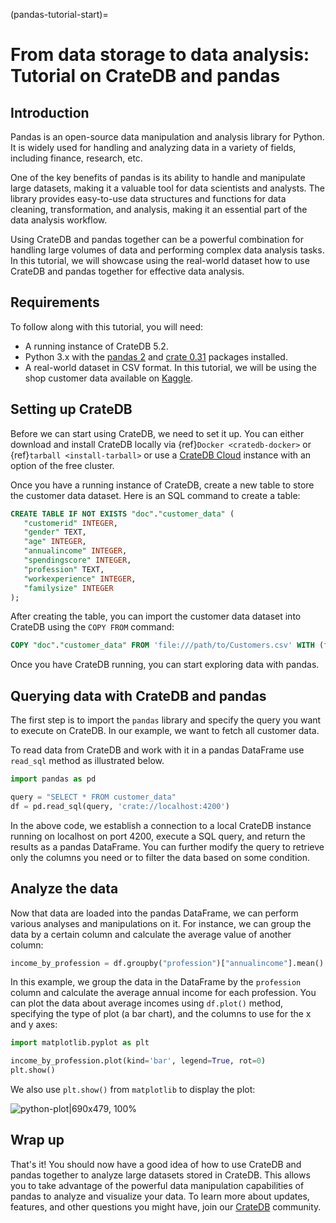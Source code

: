 (pandas-tutorial-start)=
# From data storage to data analysis: Tutorial on CrateDB and pandas

## Introduction

Pandas is an open-source data manipulation and analysis library for Python. It is widely used for handling and analyzing data in a variety of fields, including finance, research, etc.

One of the key benefits of pandas is its ability to handle and manipulate large datasets, making it a valuable tool for data scientists and analysts. The library provides easy-to-use data structures and functions for data cleaning, transformation, and analysis, making it an essential part of the data analysis workflow.

Using CrateDB and pandas together can be a powerful combination for handling large volumes of data and performing complex data analysis tasks. In this tutorial, we will showcase using the real-world dataset how to use CrateDB and pandas together for effective data analysis.

## Requirements

To follow along with this tutorial, you will need:

* A running instance of CrateDB 5.2.
* Python 3.x with the [pandas 2](https://pandas.pydata.org/pandas-docs/version/2.0/whatsnew/v2.0.0.html) and [crate 0.31](https://github.com/crate/crate-python) packages installed.
* A real-world dataset in CSV format. In this tutorial, we will be using the shop customer data available on [Kaggle](https://www.kaggle.com/datasets/datascientistanna/customers-dataset).

## Setting up CrateDB

Before we can start using CrateDB, we need to set it up. You can either download and
install CrateDB locally via {ref}`Docker <cratedb-docker>` or
{ref}`tarball <install-tarball>` or use a
[CrateDB Cloud](https://cratedb.com/download?hsCtaTracking=caa20047-f2b6-4e8c-b7f9-63fbf818b17f%7Cf1ad6eaa-39ac-49cd-8115-ed7d5dac4d63)
instance with an option of the free cluster.

Once you have a running instance of CrateDB, create a new table to store the customer data dataset. Here is an SQL command to create a table:

```sql
CREATE TABLE IF NOT EXISTS "doc"."customer_data" (
   "customerid" INTEGER,
   "gender" TEXT,
   "age" INTEGER,
   "annualincome" INTEGER,
   "spendingscore" INTEGER,
   "profession" TEXT,
   "workexperience" INTEGER,
   "familysize" INTEGER
);
```

After creating the table, you can import the customer data dataset into CrateDB using the `COPY FROM` command:

```sql 
COPY "doc"."customer_data" FROM 'file:///path/to/Customers.csv' WITH (format='csv', delimiter=',');
```

Once you have CrateDB running, you can start exploring data with pandas.

## Querying data with CrateDB and pandas

The first step is to import the `pandas` library and specify the query you want to execute on CrateDB. In our example, we want to fetch all customer data.

To read data from CrateDB and work with it in a pandas DataFrame use `read_sql` method as illustrated below.


```python
import pandas as pd

query = "SELECT * FROM customer_data"
df = pd.read_sql(query, 'crate://localhost:4200')
```

In the above code, we establish a connection to a local CrateDB instance running on localhost on port 4200, execute a SQL query, and return the results as a pandas DataFrame. You can further modify the query to retrieve only the columns you need or to filter the data based on some condition.



## Analyze the data

Now that data are loaded into the pandas DataFrame, we can perform various analyses and manipulations on it. For instance, we can group the data by a certain column and calculate the average value of another column:

```python
income_by_profession = df.groupby("profession")["annualincome"].mean()
```

In this example, we group the data in the DataFrame by the `profession` column and calculate the average annual income for each profession. You can plot the data about average incomes using `df.plot()` method, specifying the type of plot (a bar chart), and the columns to use for the x and y axes:

```python
import matplotlib.pyplot as plt

income_by_profession.plot(kind='bar', legend=True, rot=0)
plt.show()
```

We also use `plt.show()` from `matplotlib` to display the plot:

![python-plot|690x479, 100%](https://us1.discourse-cdn.com/flex020/uploads/crate/original/1X/ab652c811106f6a79b911a443bb8c11099f55b98.png)


## Wrap up

That's it! You should now have a good idea of how to use CrateDB and pandas together to analyze large datasets stored in CrateDB. This allows you to take advantage of the powerful data manipulation capabilities of pandas to analyze and visualize your data.
To learn more about updates, features, and other questions you might have, join our [CrateDB](https://community.cratedb.com/) community.
